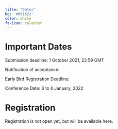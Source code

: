 ```yaml
---
title: "Dates"
bg: '#051622'
color: white
fa-icon: calendar
---
```


# Important Dates

Submission deadline: 1 October 2021, 23:59 GMT

Notification of acceptance:

Early Bird Registration Deadline:

Conference Date: 6 to 8 January, 2022


# Registration

Registration is not open yet, but will be available here.